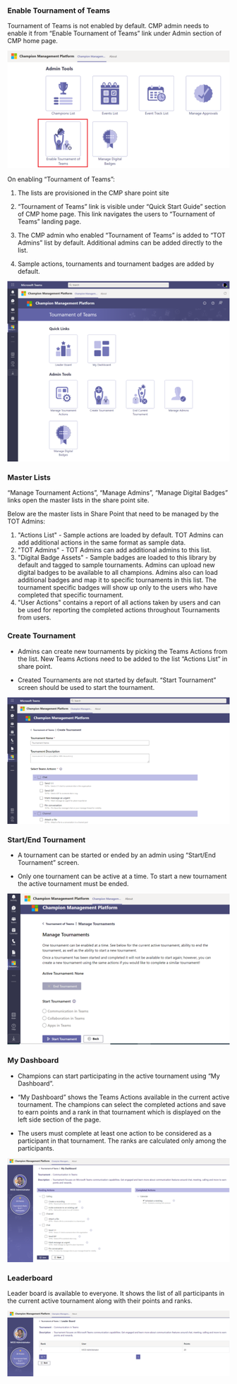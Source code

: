 ### Enable Tournament of Teams

Tournament of Teams is not enabled by default. CMP admin needs to enable it from “Enable Tournament of Teams” link under Admin section of CMP home page. 

![Quick Start Guide](../Images/EnableTournaments.png) 

On enabling “Tournament of Teams”: 

1. The lists are provisioned in the CMP share point site 

2. “Tournament of Teams” link is visible under “Quick Start Guide” section of CMP home page. This link navigates the users to “Tournament of Teams” landing page. 

3. The CMP admin who enabled “Tournament of Teams” is added to “TOT Admins” list by default. Additional admins can be added directly to the list. 

4. Sample actions, tournaments and tournament badges are added by default.  

![Quick Start Guide](../Images/TOTHome.png) 

### Master Lists
“Manage Tournament Actions”, “Manage Admins”, “Manage Digital Badges” links open the master lists in the share point site. 

Below are the master lists in Share Point that need to be managed by the TOT Admins:

1. "Actions List" - Sample actions are loaded by default. TOT Admins can add additional actions in the same format as sample data.
2. "TOT Admins" - TOT Admins can add additional admins to this list.
3. "Digital Badge Assets" - Sample badges are loaded to this library by default and tagged to sample tournaments. Admins can upload new digital badges to be available to all champions. Admins also can load additional badges and map it to specific tournaments in this list. The tournament specific badges will show up only to the users who have completed that specific tournament.
4. "User Actions" contains a report of all actions taken by users and can be used for reporting the completed actions throughout Tournaments from users.


### Create Tournament

- Admins can create new tournaments by picking the Teams Actions from the list. New Teams Actions need to be added to the list “Actions List” in share point. 

- Created Tournaments are not started by default. “Start Tournament” screen should be used to start the tournament. 

![Quick Start Guide](../Images/CreateTournament.png) 

### Start/End Tournament 

 - A tournament can be started or ended by an admin using “Start/End Tournament” screen. 

 - Only one tournament can be active at a time. To start a new tournament the active tournament must be ended. 

![Quick Start Guide](../Images/ManageTournament.png) 

### My Dashboard

- Champions can start participating in the active tournament using “My Dashboard”.  

- “My Dashboard” shows the Teams Actions available in the current active tournament. The champions can select the completed actions and save to earn points and a rank in that tournament which is displayed on the left side section of the page. 

- The users must complete at least one action to be considered as a participant in that tournament. The ranks are calculated only among the participants. 

![Quick Start Guide](../Images/MyDashboard.png) 

### Leaderboard

Leader board is available to everyone. It shows the list of all participants in the current active tournament along with their points and ranks. 

![Quick Start Guide](../Images/TOTLeaderBoard.png) 